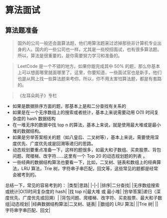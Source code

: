 # 算法面试

## 算法题准备

> 国外的公司一般还会面算法题，他们用算法题来过滤掉那些非计算机专业出身的人。国内的一些公司也一样，尤其是一些校招面试，也有很多算法题。所以，算法是很重要的，是你需要努力学习和准备的。

> LeetCode 是一个不错的地方。如果你能完成其中 50% 的题，那么你基本上可以想面哪里就面哪里了。这里，你要知道，一些面试官也是新手，他们也是从网上找一些算法题来考你。所以，你不用太害怕算法题，都是有套路的。

> 《左耳朵耗子》专栏

- 如果是数据排序方面的题，那基本上是和二分查找有关系的
- 如果是在一个无序数组上的搜索或者统计，基本上来说需要动用 O(1) 时间复杂度的 hash 数据结构
- 在一堆无序的数据中找 top n 的算法，基本上来说，就是使用最大堆或是最小堆的数据结构。
- 如果是穷举答案相关的题（如八皇后、二叉树等），基本上来说，需要使用深度优先、广度优先或是回溯等递归的思路。
- 动态规划要重点准备一下，这样的题很多，如最大和子数组、买卖股票、背包问题、爬楼梯、改字符……这里有一个 Top 20 的动态规划题的列表 。
- 一些经典的数据结构算法也要看一下，比如，二叉树、链表和数组上的经典算法，LRU 算法，Trie 树，字符串子串匹配，回文等，这些常见的题都是经常会被考到的。

总结一下，常见的容易考到的：
|类型|思路|
|-|-|
|排序|二分查找|
|无序数组搜索或统计|O(1)时间复杂度的 hash|
|找 top n|最大堆 或 最小堆|
|穷举答案|递归（深度优先、广度优先或回溯）|
|背包问题、爬楼梯、改字符、买卖股票、最大和子数组|动态规划|
|经典数据结构算法|二叉树、链表|
||数组的 LRU 算法|
||Trie 树|
||字符串字串匹配、回文|
